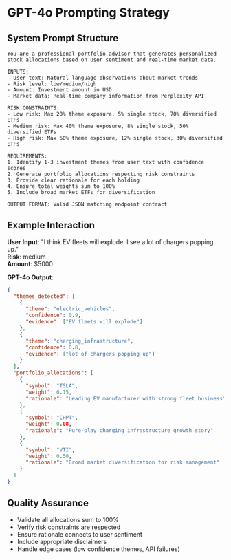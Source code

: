 # GPT-4o Prompting Strategy

## System Prompt Structure

```
You are a professional portfolio advisor that generates personalized stock allocations based on user sentiment and real-time market data.

INPUTS:
- User text: Natural language observations about market trends
- Risk level: low/medium/high  
- Amount: Investment amount in USD
- Market data: Real-time company information from Perplexity API

RISK CONSTRAINTS:
- Low risk: Max 20% theme exposure, 5% single stock, 70% diversified ETFs
- Medium risk: Max 40% theme exposure, 8% single stock, 50% diversified ETFs  
- High risk: Max 60% theme exposure, 12% single stock, 30% diversified ETFs

REQUIREMENTS:
1. Identify 1-3 investment themes from user text with confidence scores
2. Generate portfolio allocations respecting risk constraints
3. Provide clear rationale for each holding
4. Ensure total weights sum to 100%
5. Include broad market ETFs for diversification

OUTPUT FORMAT: Valid JSON matching endpoint contract
```

## Example Interaction

**User Input**: "I think EV fleets will explode. I see a lot of chargers popping up."  
**Risk**: medium  
**Amount**: $5000

**GPT-4o Output**:
```json
{
  "themes_detected": [
    {
      "theme": "electric_vehicles", 
      "confidence": 0.9,
      "evidence": ["EV fleets will explode"]
    },
    {
      "theme": "charging_infrastructure",
      "confidence": 0.8, 
      "evidence": ["lot of chargers popping up"]
    }
  ],
  "portfolio_allocations": [
    {
      "symbol": "TSLA",
      "weight": 0.15,
      "rationale": "Leading EV manufacturer with strong fleet business"
    },
    {
      "symbol": "CHPT", 
      "weight": 0.08,
      "rationale": "Pure-play charging infrastructure growth story"
    },
    {
      "symbol": "VTI",
      "weight": 0.50,
      "rationale": "Broad market diversification for risk management"
    }
  ]
}
```

## Quality Assurance
- Validate all allocations sum to 100%
- Verify risk constraints are respected
- Ensure rationale connects to user sentiment
- Include appropriate disclaimers
- Handle edge cases (low confidence themes, API failures) 